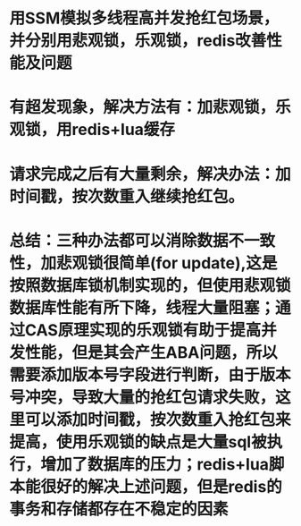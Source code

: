 # 用SSM模拟多线程高并发抢红包场景，并分别用悲观锁，乐观锁，redis改善性能及问题
# 有超发现象，解决方法有：加悲观锁，乐观锁，用redis+lua缓存
# 请求完成之后有大量剩余，解决办法：加时间戳，按次数重入继续抢红包。
# 总结：三种办法都可以消除数据不一致性，加悲观锁很简单(for update),这是按照数据库锁机制实现的，但使用悲观锁数据库性能有所下降，线程大量阻塞；通过CAS原理实现的乐观锁有助于提高并发性能，但是其会产生ABA问题，所以需要添加版本号字段进行判断，由于版本号冲突，导致大量的抢红包请求失败，这里可以添加时间戳，按次数重入抢红包来提高，使用乐观锁的缺点是大量sql被执行，增加了数据库的压力；redis+lua脚本能很好的解决上述问题，但是redis的事务和存储都存在不稳定的因素
